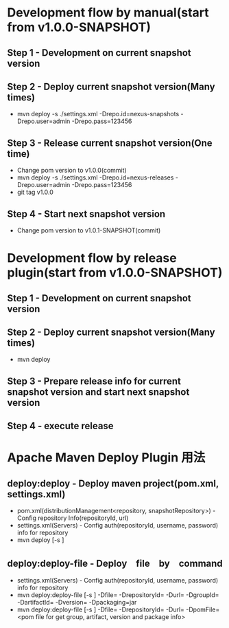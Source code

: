 # Development flow by manual(start from v1.0.0-SNAPSHOT)
## Step 1 - Development on current snapshot version
## Step 2 - Deploy current snapshot version(Many times)
- mvn deploy -s ./settings.xml -Drepo.id=nexus-snapshots -Drepo.user=admin -Drepo.pass=123456
## Step 3 - Release current snapshot version(One time)
- Change pom version to v1.0.0(commit)
- mvn deploy -s ./settings.xml -Drepo.id=nexus-releases -Drepo.user=admin -Drepo.pass=123456
- git tag v1.0.0
## Step 4 - Start next snapshot version
- Change pom version to v1.0.1-SNAPSHOT(commit)


# Development flow by release plugin(start from v1.0.0-SNAPSHOT)
## Step 1 - Development on current snapshot version
## Step 2 - Deploy current snapshot version(Many times)
- mvn deploy
## Step 3 - Prepare release info for current snapshot version and start next snapshot version

## Step 4 - execute release


# Apache Maven Deploy Plugin 用法
## deploy:deploy - Deploy maven project(pom.xml, settings.xml)
- pom.xml(distributionManagement<repository, snapshotRepository>) - Config repository Info(repositoryId, url)
- settings.xml(Servers<Server>) - Config auth(repositoryId, username, password) info for repository
- mvn deploy [-s <setting file>]
## deploy:deploy-file - Deploy　file　by　command
- settings.xml(Servers<Server>) - Config auth(repositoryId, username, password) info for repository
- mvn deploy:deploy-file [-s <setting file>] -Dfile=<file> -DrepositoryId=<repositoryId> -Durl=<url of repository> -DgroupId=<group> -DartifactId=<artifact> -Dversion=<version> -Dpackaging=jar
- mvn deploy:deploy-file [-s <setting file>] -Dfile=<file> -DrepositoryId=<repositoryId> -Durl=<url of repository> -DpomFile=<pom file for get group, artifact, version and package info>